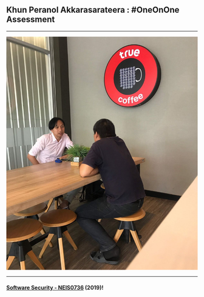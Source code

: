 ## Khun **Peranol Akkarasarateera** : #OneOnOne Assessment 

---

![](PeranolA.jpg "Peranol Akkarasarateera")

---

#### **[Software Security - NEIS0736](../) (2019)**!